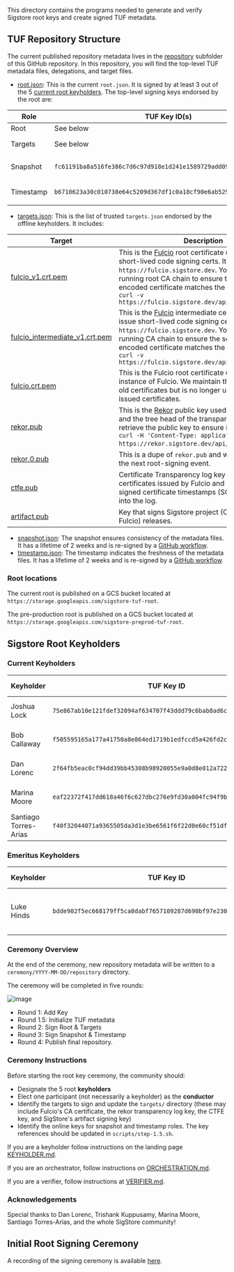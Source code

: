 This directory contains the programs needed to generate and verify Sigstore root keys and create signed TUF metadata. 

## TUF Repository Structure

The current published repository metadata lives in the [repository](/repository/repository) subfolder of this GitHub repository. In this repository, you will find the top-level TUF metadata files, delegations, and target files. 

* [root.json](repository/repository/root.json): This is the current `root.json`. It is signed by at least 3 out of the 5 [current root keyholders](https://github.com/sigstore/root-signing#current-keyholders). The top-level signing keys endorsed by the root are:

| Role        | TUF Key ID(s) |  Description | 
| ----- | ------| --------- |  
| Root    | See below | The [offline keyholders](https://github.com/sigstore/root-signing#current-keyholders).      |
| Targets    | See below | The [offline keyholders](https://github.com/sigstore/root-signing#current-keyholders), the same as the root keyholders to minimize the number of offline keysets.       |
| Snapshot  | `fc61191ba8a516fe386c7d6c97d918e1d241e1589729add09b122725b8c32451` | A GCP KMS [snapshotting key](https://github.com/sigstore/root-signing/blob/57ac5cd83b90ff97af78db846eea2525eb0eee81/repository/repository/root.json#L87-L97) located at `projects/sigstore-root-signing/locations/global/keyRings/root/cryptoKeys/snapshot`       |
| Timestamp  | `b6710623a30c010738e64c5209d367df1c0a18cf90e6ab5292fb01680f83453d`| A GCP KMS   [timestamping key](https://github.com/sigstore/root-signing/blob/57ac5cd83b90ff97af78db846eea2525eb0eee81/repository/repository/root.json#L32-L42) located at `projects/sigstore-root-signing/locations/global/keyRings/root/cryptoKeys/timestamp`      |

* [targets.json](repository/repository/targets.json): This is the list of trusted `targets.json` endorsed by the offline keyholders. It includes:

| Target        |  Description | 
| ----- |--------- |  
| [fulcio_v1.crt.pem](repository/repository/targets/fulcio_v1.crt.pem)   |  This is the [Fulcio](https://github.com/sigstore/fulcio) root certificate used to issue short-lived code signing certs. It is hosted at `https://fulcio.sigstore.dev`. You can `curl` the running root CA chain to ensure the first PEM-encoded certificate matches the TUF root using `curl -v https://fulcio.sigstore.dev/api/v1/rootCert` | 
| [fulcio_intermediate_v1.crt.pem](repository/repository/targets/fulcio__intermediate_v1.crt.pem)   |  This is the [Fulcio](https://github.com/sigstore/fulcio) intermediate certificate used to issue short-lived code signing certs. It is hosted at `https://fulcio.sigstore.dev`. You can `curl` the running CA chain to ensure the second PEM-encoded certificate matches the TUF root using `curl -v https://fulcio.sigstore.dev/api/v1/rootCert` | 
| [fulcio.crt.pem](repository/repository/targets/fulcio.crt.pem)        |  This is the Fulcio root certificate used with an older instance of Fulcio. We maintain this target to verify old certificates but is no longer used to sign newly issued certificates. | 
| [rekor.pub](repository/repository/targets/rekor.pub)        |  This is the [Rekor](https://github.com/sigstore/rekor) public key used to sign entries and the tree head of the transparency log. You can retrieve the public key to ensure it matches with `curl -H 'Content-Type: application/x-pem-file' https://rekor.sigstore.dev/api/v1/log/publicKey`. | 
| [rekor.0.pub](repository/repository/targets/rekor.0.pub)        |  This is a dupe of `rekor.pub` and will be removed in the next root-signing event. | 
| [ctfe.pub](repository/repository/targets/ctfe.pub)        |  Certificate Transparency log key that is used for certificates issued by Fulcio and used to verify signed certificate timestamps (SCTs) for inclusion into the log. | 
| [artifact.pub](repository/repository/targets/artifact.pub) | Key that signs Sigstore project (Cosign, Rekor, Fulcio) releases. |

* [snapshot.json]((repository/repository/snapshot.json)): The snapshot ensures consistency of the metadata files. It has a lifetime of 2 weeks and is re-signed by a [GitHub workflow](https://github.com/sigstore/root-signing/blob/main/.github/workflows/snapshot-timestamp.yml).
* [timestamp.json]((repository/repository/timestamp.json)): The timestamp indicates the freshness of the metadata files. It has a lifetime of 2 weeks and is re-signed by a [GitHub workflow](https://github.com/sigstore/root-signing/blob/main/.github/workflows/snapshot-timestamp.yml).


### Root locations

The current root is published on a GCS bucket located at `https://storage.googleapis.com/sigstore-tuf-root`.

The pre-production root is published on a GCS bucket located at `https://storage.googleapis.com/sigstore-preprod-tuf-root`.


## Sigstore Root Keyholders 

### Current Keyholders

| Keyholder        |  TUF Key ID |  Yubikey Material| Term | 
| ----- |--------- |  --- | ---- |
| Joshua Lock       |  `75e867ab10e121fdef32094af634707f43ddd79c6bab8ad6c5ab9f03f4ea8c90` | [18158855](https://github.com/sigstore/root-signing/ceremony/2022-07-12/keys/18158855)  | July 2022 -  | 
| Bob Callaway        |  `f505595165a177a41750a8e864ed1719b1edfccd5a426fd2c0ffda33ce7ff209` | [15938791](https://github.com/sigstore/root-signing/tree/main/ceremony/2021-06-18/keys/15938791)  | June 2021 -  | 
| Dan Lorenc        |  `2f64fb5eac0cf94dd39bb45308b98920055e9a0d8e012a7220787834c60aef97` | [13078778](https://github.com/sigstore/root-signing/tree/main/ceremony/2021-06-18/keys/13078778)  | June 2021 -  | 
| Marina Moore        |  `eaf22372f417dd618a46f6c627dbc276e9fd30a004fc94f9be946e73f8bd090b` | [14470876](https://github.com/sigstore/root-signing/tree/main/ceremony/2021-06-18/keys/14470876)  | June 2021 -  | 
| Santiago Torres-Arias        |  `f40f32044071a9365505da3d1e3be6561f6f22d0e60cf51df783999f6c3429cb` | [15938765](https://github.com/sigstore/root-signing/tree/main/ceremony/2021-06-18/keys/15938765) | June 2021 -  | 

### Emeritus Keyholders
| Keyholder        |  TUF Key ID |  Yubikey Material| Term | 
| ----- |--------- |  --- | ---- |
| Luke Hinds        |  `bdde902f5ec668179ff5ca0dabf7657109287d690bf97e230c21d65f99155c62` | [14454335](https://github.com/sigstore/root-signing/tree/main/ceremony/2021-06-18/keys/14454335)  | June 2021 - July 2022 | 


### Ceremony Overview
At the end of the ceremony, new repository metadata will be written to a `ceremony/YYYY-MM-DD/repository` directory.

The ceremony will be completed in five rounds:

![image](https://user-images.githubusercontent.com/5194569/122459506-ffd65e80-cf7e-11eb-8915-e10ac6b50594.png)

* Round 1: Add Key
* Round 1.5: Initialize TUF metadata 
* Round 2: Sign Root & Targets
* Round 3: Sign Snapshot & Timestamp
* Round 4: Publish final repository.

### Ceremony Instructions
Before starting the root key ceremony, the community should:
* Designate the 5 root **keyholders**
* Elect one participant (not necessarily a keyholder) as the **conductor**
* Identify the targets to sign and update the `targets/` directory (these may include Fulcio's CA certificate, the rekor transparency log key, the CTFE key, and SigStore's artifact signing key)
* Identify the online keys for snapshot and timestamp roles. The key references should be updated in `scripts/step-1.5.sh`.

If you are a keyholder follow instructions on the landing page [KEYHOLDER.md](playbooks/keyholders/OVERVIEW.md).

If you are an orchestrator, follow instructions on [ORCHESTRATION.md](playbooks/ORCHESTRATION.md).

If you are a verifier, follow instructions at [VERIFIER.md](VERIFIER.md).

### Acknowledgements
Special thanks to Dan Lorenc, Trishank Kuppusamy, Marina Moore, Santiago Torres-Arias, and the whole SigStore community! 

## Initial Root Signing Ceremony

A recording of the signing ceremony is available [here](https://www.youtube.com/watch?v=GEuFsc8Zm9U).


